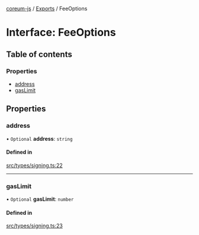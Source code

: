 [coreum-js](../README.md) / [Exports](../modules.md) / FeeOptions

# Interface: FeeOptions

## Table of contents

### Properties

- [address](FeeOptions.md#address)
- [gasLimit](FeeOptions.md#gaslimit)

## Properties

### address

• `Optional` **address**: `string`

#### Defined in

[src/types/signing.ts:22](https://github.com/PulsaraIO/coreum-js/blob/63824e3/src/types/signing.ts#L22)

___

### gasLimit

• `Optional` **gasLimit**: `number`

#### Defined in

[src/types/signing.ts:23](https://github.com/PulsaraIO/coreum-js/blob/63824e3/src/types/signing.ts#L23)
